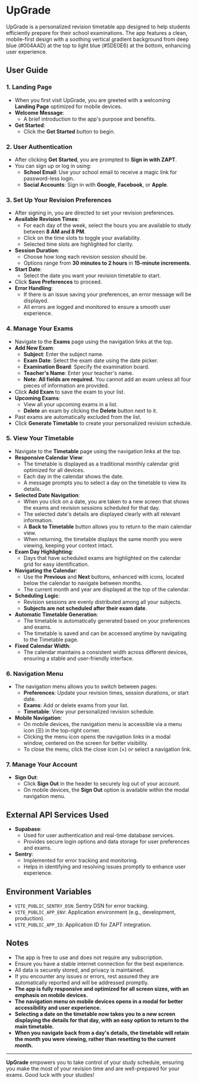 # UpGrade

UpGrade is a personalized revision timetable app designed to help students efficiently prepare for their school examinations. The app features a clean, mobile-first design with a soothing vertical gradient background from deep blue (#004AAD) at the top to light blue (#5DE0E6) at the bottom, enhancing user experience.

## User Guide

### 1. **Landing Page**

- When you first visit UpGrade, you are greeted with a welcoming **Landing Page** optimized for mobile devices.
- **Welcome Message**:
  - A brief introduction to the app's purpose and benefits.
- **Get Started**:
  - Click the **Get Started** button to begin.

### 2. **User Authentication**

- After clicking **Get Started**, you are prompted to **Sign in with ZAPT**.
- You can sign up or log in using:
  - **School Email**: Use your school email to receive a magic link for password-less login.
  - **Social Accounts**: Sign in with **Google**, **Facebook**, or **Apple**.

### 3. **Set Up Your Revision Preferences**

- After signing in, you are directed to set your revision preferences.
- **Available Revision Times**:
  - For each day of the week, select the hours you are available to study between **8 AM and 8 PM**.
  - Click on the time slots to toggle your availability.
  - Selected time slots are highlighted for clarity.
- **Session Duration**:
  - Choose how long each revision session should be.
  - Options range from **30 minutes to 2 hours** in **15-minute increments**.
- **Start Date**:
  - Select the date you want your revision timetable to start.
- Click **Save Preferences** to proceed.
- **Error Handling**:
  - If there is an issue saving your preferences, an error message will be displayed.
  - All errors are logged and monitored to ensure a smooth user experience.

### 4. **Manage Your Exams**

- Navigate to the **Exams** page using the navigation links at the top.
- **Add New Exam**:
  - **Subject**: Enter the subject name.
  - **Exam Date**: Select the exam date using the date picker.
  - **Examination Board**: Specify the examination board.
  - **Teacher's Name**: Enter your teacher's name.
  - **Note**: **All fields are required.** You cannot add an exam unless all four pieces of information are provided.
- Click **Add Exam** to save the exam to your list.
- **Upcoming Exams**:
  - View all your upcoming exams in a list.
  - **Delete** an exam by clicking the **Delete** button next to it.
- Past exams are automatically excluded from the list.
- Click **Generate Timetable** to create your personalized revision schedule.

### 5. **View Your Timetable**

- Navigate to the **Timetable** page using the navigation links at the top.
- **Responsive Calendar View**:
  - The timetable is displayed as a traditional monthly calendar grid optimized for all devices.
  - Each day in the calendar shows the date.
  - A message prompts you to select a day on the timetable to view its details.
- **Selected Date Navigation**:
  - When you click on a date, you are taken to a new screen that shows the exams and revision sessions scheduled for that day.
  - The selected date's details are displayed clearly with all relevant information.
  - A **Back to Timetable** button allows you to return to the main calendar view.
  - When returning, the timetable displays the same month you were viewing, keeping your context intact.
- **Exam Day Highlighting**:
  - Days that have scheduled exams are highlighted on the calendar grid for easy identification.
- **Navigating the Calendar**:
  - Use the **Previous** and **Next** buttons, enhanced with icons, located below the calendar to navigate between months.
  - The current month and year are displayed at the top of the calendar.
- **Scheduling Logic**:
  - Revision sessions are evenly distributed among all your subjects.
  - **Subjects are not scheduled after their exam date**.
- **Automatic Timetable Generation**:
  - The timetable is automatically generated based on your preferences and exams.
  - The timetable is saved and can be accessed anytime by navigating to the Timetable page.
- **Fixed Calendar Width**:
  - The calendar maintains a consistent width across different devices, ensuring a stable and user-friendly interface.

### 6. **Navigation Menu**

- The navigation menu allows you to switch between pages:
  - **Preferences**: Update your revision times, session durations, or start date.
  - **Exams**: Add or delete exams from your list.
  - **Timetable**: View your personalized revision schedule.
- **Mobile Navigation**:
  - On mobile devices, the navigation menu is accessible via a menu icon (☰) in the top-right corner.
  - Clicking the menu icon opens the navigation links in a modal window, centered on the screen for better visibility.
  - To close the menu, click the close icon (×) or select a navigation link.

### 7. **Manage Your Account**

- **Sign Out**:
  - Click **Sign Out** in the header to securely log out of your account.
  - On mobile devices, the **Sign Out** option is available within the modal navigation menu.

## External API Services Used

- **Supabase**:
  - Used for user authentication and real-time database services.
  - Provides secure login options and data storage for user preferences and exams.
- **Sentry**:
  - Implemented for error tracking and monitoring.
  - Helps in identifying and resolving issues promptly to enhance user experience.

## Environment Variables

- `VITE_PUBLIC_SENTRY_DSN`: Sentry DSN for error tracking.
- `VITE_PUBLIC_APP_ENV`: Application environment (e.g., development, production).
- `VITE_PUBLIC_APP_ID`: Application ID for ZAPT integration.

## Notes

- The app is free to use and does not require any subscription.
- Ensure you have a stable internet connection for the best experience.
- All data is securely stored, and privacy is maintained.
- If you encounter any issues or errors, rest assured they are automatically reported and will be addressed promptly.
- **The app is fully responsive and optimized for all screen sizes, with an emphasis on mobile devices.**
- **The navigation menu on mobile devices opens in a modal for better accessibility and user experience.**
- **Selecting a date on the timetable now takes you to a new screen displaying the details for that day, with an easy option to return to the main timetable.**
- **When you navigate back from a day's details, the timetable will retain the month you were viewing, rather than resetting to the current month.**

---

**UpGrade** empowers you to take control of your study schedule, ensuring you make the most of your revision time and are well-prepared for your exams. Good luck with your studies!